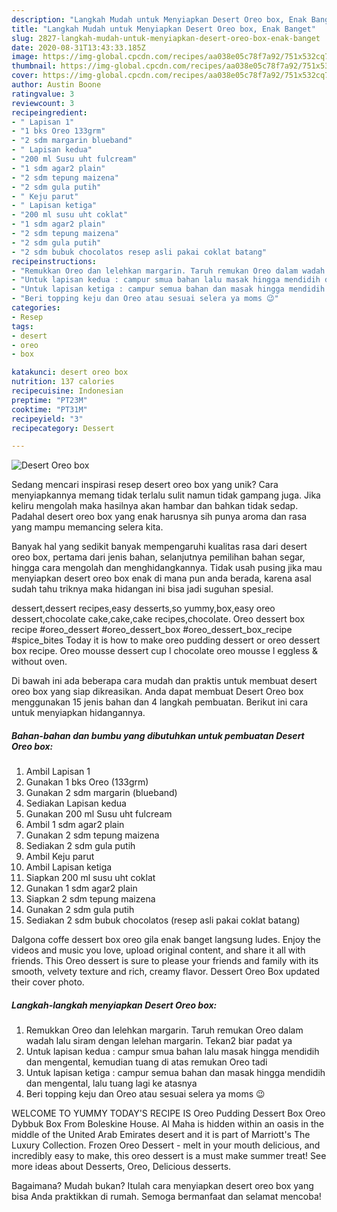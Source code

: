 ```yaml
---
description: "Langkah Mudah untuk Menyiapkan Desert Oreo box, Enak Banget"
title: "Langkah Mudah untuk Menyiapkan Desert Oreo box, Enak Banget"
slug: 2827-langkah-mudah-untuk-menyiapkan-desert-oreo-box-enak-banget
date: 2020-08-31T13:43:33.185Z
image: https://img-global.cpcdn.com/recipes/aa038e05c78f7a92/751x532cq70/desert-oreo-box-foto-resep-utama.jpg
thumbnail: https://img-global.cpcdn.com/recipes/aa038e05c78f7a92/751x532cq70/desert-oreo-box-foto-resep-utama.jpg
cover: https://img-global.cpcdn.com/recipes/aa038e05c78f7a92/751x532cq70/desert-oreo-box-foto-resep-utama.jpg
author: Austin Boone
ratingvalue: 3
reviewcount: 3
recipeingredient:
- " Lapisan 1"
- "1 bks Oreo 133grm"
- "2 sdm margarin blueband"
- " Lapisan kedua"
- "200 ml Susu uht fulcream"
- "1 sdm agar2 plain"
- "2 sdm tepung maizena"
- "2 sdm gula putih"
- " Keju parut"
- " Lapisan ketiga"
- "200 ml susu uht coklat"
- "1 sdm agar2 plain"
- "2 sdm tepung maizena"
- "2 sdm gula putih"
- "2 sdm bubuk chocolatos resep asli pakai coklat batang"
recipeinstructions:
- "Remukkan Oreo dan lelehkan margarin. Taruh remukan Oreo dalam wadah lalu siram dengan lelehan margarin. Tekan2 biar padat ya"
- "Untuk lapisan kedua : campur smua bahan lalu masak hingga mendidih dan mengental, kemudian tuang di atas remukan Oreo tadi"
- "Untuk lapisan ketiga : campur semua bahan dan masak hingga mendidih dan mengental, lalu tuang lagi ke atasnya"
- "Beri topping keju dan Oreo atau sesuai selera ya moms 😉"
categories:
- Resep
tags:
- desert
- oreo
- box

katakunci: desert oreo box 
nutrition: 137 calories
recipecuisine: Indonesian
preptime: "PT23M"
cooktime: "PT31M"
recipeyield: "3"
recipecategory: Dessert

---
```



![Desert Oreo box](https://img-global.cpcdn.com/recipes/aa038e05c78f7a92/751x532cq70/desert-oreo-box-foto-resep-utama.jpg)

Sedang mencari inspirasi resep desert oreo box yang unik? Cara menyiapkannya memang tidak terlalu sulit namun tidak gampang juga. Jika keliru mengolah maka hasilnya akan hambar dan bahkan tidak sedap. Padahal desert oreo box yang enak harusnya sih punya aroma dan rasa yang mampu memancing selera kita.

Banyak hal yang sedikit banyak mempengaruhi kualitas rasa dari desert oreo box, pertama dari jenis bahan, selanjutnya pemilihan bahan segar, hingga cara mengolah dan menghidangkannya. Tidak usah pusing jika mau menyiapkan desert oreo box enak di mana pun anda berada, karena asal sudah tahu triknya maka hidangan ini bisa jadi suguhan spesial.

dessert,dessert recipes,easy desserts,so yummy,box,easy oreo dessert,chocolate cake,cake,cake recipes,chocolate. Oreo dessert box recipe #oreo_dessert #oreo_dessert_box #oreo_dessert_box_recipe #spice_bites Today it is how to make oreo pudding dessert or oreo dessert box recipe. Oreo mousse dessert cup l chocolate oreo mousse l eggless &amp; without oven.


Di bawah ini ada beberapa cara mudah dan praktis untuk membuat desert oreo box yang siap dikreasikan. Anda dapat membuat Desert Oreo box menggunakan 15 jenis bahan dan 4 langkah pembuatan. Berikut ini cara untuk menyiapkan hidangannya.

<!--inarticleads1-->

##### Bahan-bahan dan bumbu yang dibutuhkan untuk pembuatan Desert Oreo box:

1. Ambil  Lapisan 1
1. Gunakan 1 bks Oreo (133grm)
1. Gunakan 2 sdm margarin (blueband)
1. Sediakan  Lapisan kedua
1. Gunakan 200 ml Susu uht fulcream
1. Ambil 1 sdm agar2 plain
1. Gunakan 2 sdm tepung maizena
1. Sediakan 2 sdm gula putih
1. Ambil  Keju parut
1. Ambil  Lapisan ketiga
1. Siapkan 200 ml susu uht coklat
1. Gunakan 1 sdm agar2 plain
1. Siapkan 2 sdm tepung maizena
1. Gunakan 2 sdm gula putih
1. Sediakan 2 sdm bubuk chocolatos (resep asli pakai coklat batang)


Dalgona coffe dessert box oreo gila enak banget langsung ludes. Enjoy the videos and music you love, upload original content, and share it all with friends. This Oreo dessert is sure to please your friends and family with its smooth, velvety texture and rich, creamy flavor. Dessert Oreo Box updated their cover photo. 

<!--inarticleads2-->

##### Langkah-langkah menyiapkan Desert Oreo box:

1. Remukkan Oreo dan lelehkan margarin. Taruh remukan Oreo dalam wadah lalu siram dengan lelehan margarin. Tekan2 biar padat ya
1. Untuk lapisan kedua : campur smua bahan lalu masak hingga mendidih dan mengental, kemudian tuang di atas remukan Oreo tadi
1. Untuk lapisan ketiga : campur semua bahan dan masak hingga mendidih dan mengental, lalu tuang lagi ke atasnya
1. Beri topping keju dan Oreo atau sesuai selera ya moms 😉


WELCOME TO YUMMY TODAY&#39;S RECIPE IS Oreo Pudding Dessert Box Oreo Dybbuk Box From Boleskine House. Al Maha is hidden within an oasis in the middle of the United Arab Emirates desert and it is part of Marriott&#39;s The Luxury Collection. Frozen Oreo Dessert - melt in your mouth delicious, and incredibly easy to make, this oreo dessert is a must make summer treat! See more ideas about Desserts, Oreo, Delicious desserts. 

Bagaimana? Mudah bukan? Itulah cara menyiapkan desert oreo box yang bisa Anda praktikkan di rumah. Semoga bermanfaat dan selamat mencoba!
